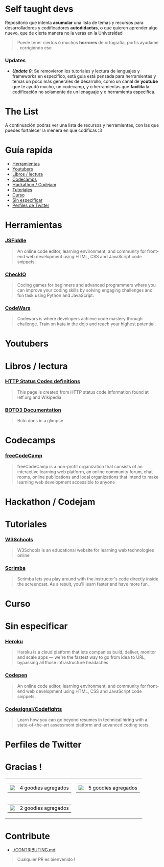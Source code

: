 # Self taught devs

Repositorio que intenta **acumular** una lista de temas y recursos para
desarrolladores y codificadores **autodidactas**, o que quieren aprender algo
nuevo, que de cierta manera no la verás en la Universidad

> Puede tener ciertos ó muchos **horrores** de ortografía, porfis ayudame , 
corrigiendo eso

### Updates

- **_Update 0_**: Se removieron los tutoriales y lectura de lenguajes y
frameworks en especifico, está guia está pensada para herramientas y temas un
poco más generales de desarrollo, como un canal de **youtube** que te ayudó
mucho, un codecamp, y o herramientas que **facilita** la codificación no
solamente de un lenaguaje y o herramienta especifíca.

# The List

A continuación podras ver una lista de recursos y herramientas, con las que
puedes fortalecer la menera en que codificas :3

# Guía rapída

- [Herramientas](#herramientas)
- [Youtubers](#youtubers)
- [Libros / lectura](#libros--lectura)
- [Codecamps](#codecamps)
- [Hackathon / Codejam](#hackathon--codejam)
- [Tutoriales](#tutoriales)
- [Curso](#curso)
- [Sin especificar](#sin-especificar)
- [Perfiles de Twitter](#perfiles-de-twitter)

# Herramientas 
### [JSFiddle](https://jsfiddle.net/) 
> An online code editor, learning environment, and community for front-end web
development using HTML, CSS and JavaScript code snippets.
### [CheckIO](https://checkio.org/) 
> Coding games for beginners and advanced programmers where you can improve your
coding skills by solving engaging challenges and fun task using Python and
JavaScript.
### [CodeWars](https://www.codewars.com/) 
> Codewars is where developers achieve code mastery through challenge. Train on
kata in the dojo and reach your highest potential.

# Youtubers 


# Libros / lectura 
### [HTTP Status Codes definitions](https://www.restapitutorial.com/httpstatuscodes.html) 
> This page is created from HTTP status code information found at ietf.org and
Wikipedia.
### [BOTO3 Documentation](https://boto3.amazonaws.com/v1/documentation/api/latest/index.html) 
> Boto docs in a glimpse

# Codecamps 
### [freeCodeCamp](https://www.freecodecamp.org/) 
> freeCodeCamp is a non-profit organization that consists of an interactive
learning web platform, an online community forum, chat rooms, online
publications and local organizations that intend to make learning web
development accessible to anyone

# Hackathon / Codejam 


# Tutoriales 
### [W3Schools](https://www.w3schools.com/) 
> W3Schools is an educational website for learning web technologies online
### [Scrimba](https://scrimba.com/) 
> Scrimba lets you play around with the instructor's code directly inside the
screencast. As a result, you'll learn faster and have more fun.

# Curso 


# Sin especificar 
### [Heroku](https://www.heroku.com) 
> Heroku is a cloud platform that lets companies build, deliver, monitor and scale
apps — we're the fastest way to go from idea to URL, bypassing all those
infrastructure headaches.
### [Codepen](https://codepen.io/) 
> An online code editor, learning environment, and community for front-end web
development using HTML, CSS and JavaScript code snippets.
### [Codesignal/Codefights](https://app.codesignal.com/) 
> Learn how you can go beyond resumes in technical hiring with a state-of-the-art
assessment platform and advanced coding tests.

# Perfiles de Twitter 


# Gracias ! 

<table>
  <tbody>
      <tr>
    <td><table><tbody><tr><td>
        <a href="https://github.com/d3portillo" title="@d3portillo"><img src="https://github.com/d3portillo.png?size=40"/></a>
        </td><td>4 goodies agregados</td></tr>
        </tbody></table></td><td><table><tbody><tr><td>
        <a href="https://github.com/emrivero" title="@emrivero"><img src="https://github.com/emrivero.png?size=40"/></a>
        </td><td>5 goodies agregados</td></tr>
        </tbody></table></td>
    </tr><tr>
    <td><table><tbody><tr><td>
        <a href="https://github.com/glopez97" title="@glopez97"><img src="https://github.com/glopez97.png?size=40"/></a>
        </td><td>2 goodies agregados</td></tr>
        </tbody></table></td>
    </tr>
  </tbody>
</table>

# Contribute
- [./CONTRIBUTING.md](./CONTRIBUTING.md)

> Cualquier PR es bienvenido !